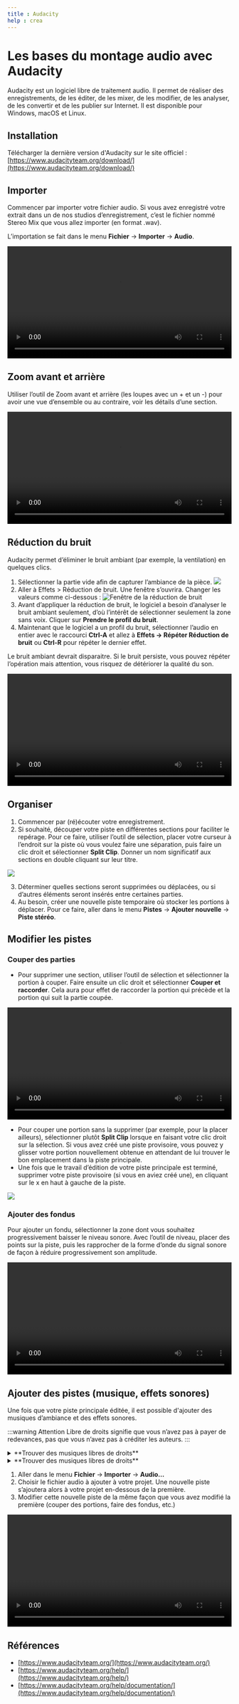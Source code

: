 ```yaml
---
title : Audacity
help : crea
---
```


# Les bases du montage audio avec Audacity

Audacity est un logiciel libre de traitement audio. Il permet de réaliser des enregistrements, de les éditer, de les mixer, de les modifier, de les analyser, de les convertir et de les publier sur Internet. Il est disponible pour Windows, macOS et Linux.

## Installation

Télécharger la dernière version d'Audacity sur le site officiel : [https://www.audacityteam.org/download/](https://www.audacityteam.org/download/)

## Importer

Commencer par importer votre fichier audio. Si vous avez enregistré votre extrait dans un de nos studios d’enregistrement, c’est le fichier nommé Stereo Mix que vous allez importer (en format .wav).

L’importation se fait dans le menu **Fichier** → **Importer** → **Audio**.


<video controls width="100%">
  <source src="/videos/audacity1.mp4" type="video/mp4"/>
</video>


## Zoom avant et arrière

Utiliser l’outil de Zoom avant et arrière (les loupes avec un + et un -) pour avoir une vue d’ensemble ou au contraire, voir les détails d’une section.

<video controls width="100%">
  <source src="/videos/audacity2.mp4" type="video/mp4"/>
</video>

## Réduction du bruit

Audacity permet d’éliminer le bruit ambiant (par exemple, la ventilation) en quelques clics.

1. Sélectionner la partie vide afin de capturer l’ambiance de la pièce.
   ![](/img/docs/audacity1.webp)
2. Aller à Effets > Réduction de bruit. Une fenêtre s’ouvrira. Changer les valeurs comme ci-dessous :
   ![Fenêtre de la réduction de bruit](/img/docs/audacity1.webp)
3. Avant d’appliquer la réduction de bruit, le logiciel a besoin d’analyser le bruit ambiant seulement, d’où l’intérêt de sélectionner seulement la zone sans voix. Cliquer sur **Prendre le profil du bruit**.
4. Maintenant que le logiciel a un profil du bruit, sélectionner l’audio en entier avec le raccourci **Ctrl-A** et allez à **Effets → Répéter Réduction de bruit** ou **Ctrl-R** pour répéter le dernier effet.

Le bruit ambiant devrait disparaitre. Si le bruit persiste, vous pouvez répéter l’opération mais attention, vous risquez de détériorer la qualité du son.

<video controls width="100%">
  <source src="/videos/audacity3.mp4" type="video/mp4"/>
</video>

## Organiser

1. Commencer par (ré)écouter votre enregistrement.
2. Si souhaité, découper votre piste en différentes sections pour faciliter le repérage. Pour ce faire, utiliser l’outil de sélection, placer votre curseur à l’endroit sur la piste où vous voulez faire une séparation, puis faire un clic droit et sélectionner **Split Clip**. Donner un nom significatif aux sections en double cliquant sur leur titre.

![](/img/docs/audacity4.webp)

3. Déterminer quelles sections seront supprimées ou déplacées, ou si d’autres éléments seront insérés entre certaines parties.
4. Au besoin, créer une nouvelle piste temporaire où stocker les portions à déplacer. Pour ce faire, aller dans le menu **Pistes** → **Ajouter nouvelle** → **Piste stéréo**.

## Modifier les pistes

### Couper des parties 

- Pour supprimer une section, utiliser l’outil de sélection et sélectionner la portion à couper. Faire ensuite un clic droit et sélectionner **Couper et raccorder**. Cela aura pour effet de raccorder la portion qui précède et la portion qui suit la partie coupée.

<video controls width="100%">
  <source src="/videos/audacity4.mp4" type="video/mp4"/>
</video>

- Pour couper une portion sans la supprimer (par exemple, pour la placer ailleurs), sélectionner plutôt **Split Clip** lorsque en faisant votre clic droit sur la sélection. Si vous avez créé une piste provisoire, vous pouvez y glisser votre portion nouvellement obtenue en attendant de lui trouver le bon emplacement dans la piste principale.
- Une fois que le travail d’édition de votre piste principale est terminé, supprimer votre piste provisoire (si vous en aviez créé une), en cliquant sur le x en haut à gauche de la piste.

![](/img/docs/audacity3.webp)

### Ajouter des fondus

Pour ajouter un fondu, sélectionner la zone dont vous souhaitez progressivement baisser le niveau sonore. Avec l’outil de niveau, placer des points sur la piste, puis les rapprocher de la forme d’onde du signal sonore de façon à réduire progressivement son amplitude.

<video controls width="100%">
  <source src="/videos/audacity5.mp4" type="video/mp4"/>
</video>

## Ajouter des pistes (musique, effets sonores)

Une fois que votre piste principale éditée, il est possible d'ajouter des musiques d’ambiance et des effets sonores.

:::warning Attention
Libre de droits signifie que vous n’avez pas à payer de redevances, pas que vous n’avez pas à créditer les auteurs.
:::

<details>
  <summary>**Trouver des musiques libres de droits**</summary>
  - [Blue Dot Sessions](https://www.sessions.blue/) : Banque de musiques [sous licence CC BY-NC 4.0](https://creativecommons.org/licenses/by-nc/4.0/deed.fr) à condition de respecter certaines conditions. Autrement vous devez acheter une licence. [Voir les détails des licences proposées](https://www.sessions.blue/licensing/).
  - [ccMixter](https://ccmixter.org/) : Banque de musiques. La licence d’utilisation est spécifiée pour chaque fichier.
  - [Netlabels Collection de l’Internet Archive](https://archive.org/details/netlabels) : Banque de musiques organisées par collection. La licence d’utilisation est spécifiée pour chaque collection.
  - [Musopen](https://musopen.org/) : Banque spécialisée en musique classique. La licence d’utilisation est spécifiée pour chaque fichier.
  - [Audio Library de YouTube](https://www.youtube.com/audiolibrary/music) : Banque de musiques organisées par genre ou par ambiance (mood). Vous devez contacter les artistes pour utiliser les musiques en dehors de YouTube. Voir les détails des conditions d’utilisation.
</details>

<details>
  <summary>**Trouver des musiques libres de droits**</summary>
  - [La sonothèque](https://www.lasonotheque.org/) : Banque d’effets sonores sans aucune restriction d’utilisation (il est cependant toujours courtois de créditer l’auteur).
  - [Freesound](https://freesound.org/) : Banque d’effets sonores. La licence d’utilisation est spécifiée pour chaque fichier.
  - [BBC Sound Effects](https://sound-effects.bbcrewind.co.uk/) : Banque d’effets sonores. La licence d’utilisation est spécifiée pour chaque fichier.
  - [Zapsplat](https://www.zapsplat.com/) : Banque d’effets sonores. La licence d’utilisation est spécifiée pour chaque fichier.
  - [SoundGator](https://www.soundgator.com/) : Banque d’effets sonores sans aucune restriction d’utilisation.
  - [SoundBible](https://soundbible.com/) : Banque d’effets sonores sans aucune restriction d’utilisation.
</details>

1. Aller dans le menu **Fichier** → **Importer** → **Audio…**
2. Choisir le fichier audio à ajouter à votre projet. Une nouvelle piste s’ajoutera alors à votre projet en-dessous de la première.
3. Modifier cette nouvelle piste de la même façon que vous avez modifié la première (couper des portions, faire des fondus, etc.)

<video controls width="100%">
  <source src="/videos/audacity6.mp4" type="video/mp4"/>
</video>

## Références

- [https://www.audacityteam.org/](https://www.audacityteam.org/)
- [https://www.audacityteam.org/help/](https://www.audacityteam.org/help/)
- [https://www.audacityteam.org/help/documentation/](https://www.audacityteam.org/help/documentation/)


